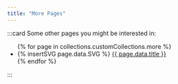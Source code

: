 ```yaml
---
title: "More Pages"
---
```


:::card
Some other pages you might be interested in:
<ul class="more-pages-container">
{% for page in collections.customCollections.more %}
    <li>{% insertSVG page.data.SVG %} <a href="{{ page.url }}">{{ page.data.title }}</a></li>
{% endfor %}
</ul>
:::